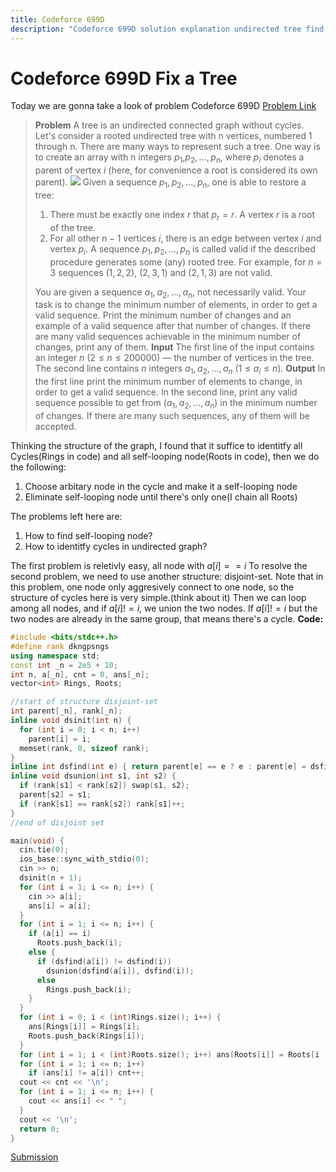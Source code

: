 ```yaml
---
title: Codeforce 699D
description: "Codeforce 699D solution explanation undirected tree find detect cycle"
---
```


<!-- toc -->

# Codeforce 699D Fix a Tree
Today we are gonna take a look of problem Codeforce 699D
[Problem Link](https://codeforces.com/problemset/problem/699/D)

> **Problem**
A tree is an undirected connected graph without cycles.
Let's consider a rooted undirected tree with n vertices, numbered 1 through n. There are many ways to represent such a tree. One way is to create an array with n integers $p_1$,$p_2$, ..., $p_n$, where $p_i$ denotes a parent of vertex $i$ (here, for convenience a root is considered its own parent).
![](https://i.imgur.com/gh0W1ms.png)
Given a sequence $p_1$, $p_2$, ..., $p_n$, one is able to restore a tree:
>1. There must be exactly one index $r$ that $p_r=r$. A vertex $r$ is a root of the tree.
>2. For all other $n - 1$ vertices $i$, there is an edge between vertex $i$ and vertex $p_i$.
A sequence $p_1$, $p_2$, ..., $p_n$ is called valid if the described procedure generates some (any) rooted tree. For example, for $n = 3$ sequences $(1,2,2)$, $(2,3,1)$ and $(2,1,3)$ are not valid.
>
>You are given a sequence $a_1$, $a_2$, ..., $a_n$, not necessarily valid. Your task is to change the minimum number of elements, in order to get a valid sequence. Print the minimum number of changes and an example of a valid sequence after that number of changes. If there are many valid sequences achievable in the minimum number of changes, print any of them.
**Input**
The first line of the input contains an integer $n$ ($2 ≤ n ≤ 200 000$) — the number of vertices in the tree.
The second line contains $n$ integers $a_1$, $a_2$, ..., $a_n$ ($1 ≤ a_i ≤ n$).
**Output**
In the first line print the minimum number of elements to change, in order to get a valid sequence.
In the second line, print any valid sequence possible to get from ($a_1$, $a_2$, ..., $a_n$) in the minimum number of changes. If there are many such sequences, any of them will be accepted.

Thinking the structure of the graph, I found that it suffice to identitfy all Cycles(Rings in code) and all self-looping node(Roots in code), then we do the following:
1. Choose arbitary node in the cycle and make it a self-looping node
2. Eliminate self-looping node until there's only one(I chain all Roots)

The problems left here are:
1. How to find self-looping node?
2. How to identitfy cycles in undirected graph?

The first problem is reletivly easy, all node with $a[i]==i$
To resolve the second problem, we need to use another structure: disjoint-set.
Note that in this problem, one node only aggresively connect to one node, so the structure of cycles here is very simple.(think about it)
Then we can loop among all nodes, and if $a[i]!=i$, we union the two nodes. If $a[i]!=i$ but the two nodes are already in the same group, that means there's a cycle.
**Code:**
```c++
#include <bits/stdc++.h>
#define rank dkngpsngs
using namespace std;
const int _n = 2e5 + 10;
int n, a[_n], cnt = 0, ans[_n];
vector<int> Rings, Roots;

//start of structure disjoint-set
int parent[_n], rank[_n];
inline void dsinit(int n) {
  for (int i = 0; i < n; i++)
    parent[i] = i;
  memset(rank, 0, sizeof rank);
}
inline int dsfind(int e) { return parent[e] == e ? e : parent[e] = dsfind(parent[e]); }
inline void dsunion(int s1, int s2) {
  if (rank[s1] < rank[s2]) swap(s1, s2);
  parent[s2] = s1;
  if (rank[s1] == rank[s2]) rank[s1]++;
}
//end of disjoint set

main(void) {
  cin.tie(0);
  ios_base::sync_with_stdio(0);
  cin >> n;
  dsinit(n + 1);
  for (int i = 1; i <= n; i++) {
    cin >> a[i];
    ans[i] = a[i];
  }
  for (int i = 1; i <= n; i++) {
    if (a[i] == i)
      Roots.push_back(i);
    else {
      if (dsfind(a[i]) != dsfind(i))
        dsunion(dsfind(a[i]), dsfind(i));
      else
        Rings.push_back(i);
    }
  }
  for (int i = 0; i < (int)Rings.size(); i++) {
    ans[Rings[i]] = Rings[i];
    Roots.push_back(Rings[i]);
  }
  for (int i = 1; i < (int)Roots.size(); i++) ans[Roots[i]] = Roots[i - 1];
  for (int i = 1; i <= n; i++)
    if (ans[i] != a[i]) cnt++;
  cout << cnt << '\n';
  for (int i = 1; i <= n; i++) {
    cout << ans[i] << " ";
  }
  cout << '\n';
  return 0;
}
```
[Submission](https://codeforces.com/contest/699/submission/86767521)